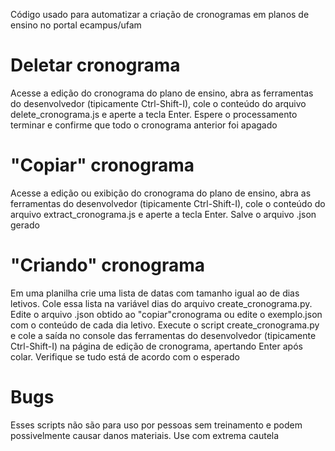 Código usado para automatizar a criação de cronogramas em planos de ensino no
portal ecampus/ufam

# Deletar cronograma
Acesse a edição do cronograma do plano de ensino, abra as ferramentas do desenvolvedor
(tipicamente Ctrl-Shift-I), cole o conteúdo do arquivo delete_cronograma.js e aperte
a tecla Enter. Espere o processamento terminar e confirme que todo o cronograma 
anterior foi apagado

# "Copiar" cronograma
Acesse a edição ou exibição do cronograma do plano de ensino, abra as ferramentas do desenvolvedor
(tipicamente Ctrl-Shift-I), cole o conteúdo do arquivo extract_cronograma.js e aperte a tecla
Enter. Salve o arquivo .json gerado

# "Criando" cronograma
Em uma planilha crie uma lista de datas com tamanho igual ao de dias letivos.
Cole essa lista na variável dias do arquivo create_cronograma.py. Edite o arquivo
.json obtido ao "copiar"cronograma ou edite o exemplo.json com o conteúdo de cada
dia letivo. Execute o script create_cronograma.py e cole a saída no console das
ferramentas do desenvolvedor (tipicamente Ctrl-Shift-I) na página de edição
de cronograma, apertando Enter após colar. Verifique se tudo está de acordo
com o esperado

# Bugs

Esses scripts não são para uso por pessoas sem treinamento e podem possivelmente
causar danos materiais. Use com extrema cautela
